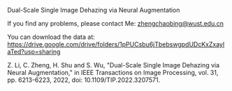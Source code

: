 Dual-Scale Single Image Dehazing via Neural Augmentation

If you find any problems, please contact Me: zhengchaobing@wust.edu.cn

You can download the data at: https://drive.google.com/drive/folders/1pPUCsbu6jTbebswgpdUDcKxZxaylaTed?usp=sharing

Z. Li, C. Zheng, H. Shu and S. Wu, "Dual-Scale Single Image Dehazing via Neural Augmentation," in IEEE Transactions on Image Processing, vol. 31, pp. 6213-6223, 2022, doi: 10.1109/TIP.2022.3207571.
